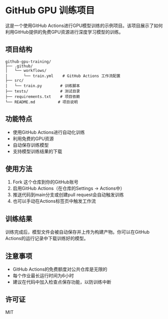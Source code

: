 # GitHub GPU 训练项目

这是一个使用GitHub Actions进行GPU模型训练的示例项目。该项目展示了如何利用GitHub提供的免费GPU资源进行深度学习模型的训练。

## 项目结构

```
github-gpu-training/
├── .github/
│   └── workflows/
│       └── train.yml    # GitHub Actions 工作流配置
├── src/
│   └── train.py        # 训练脚本
├── tests/              # 测试目录
├── requirements.txt    # 项目依赖
└── README.md          # 项目说明
```

## 功能特点

- 使用GitHub Actions进行自动化训练
- 利用免费的GPU资源
- 自动保存训练模型
- 支持模型训练结果的下载

## 使用方法

1. Fork 这个仓库到你的GitHub账号
2. 启用GitHub Actions（在仓库的Settings -> Actions中）
3. 推送代码到main分支或创建pull request会自动触发训练
4. 也可以手动在Actions标签页中触发工作流

## 训练结果

训练完成后，模型文件会被自动保存并上传为构建产物。你可以在GitHub Actions的运行记录中下载训练好的模型。

## 注意事项

- GitHub Actions的免费额度对公共仓库是无限的
- 每个作业最长运行时间为6小时
- 建议在代码中加入检查点保存功能，以防训练中断

## 许可证

MIT 